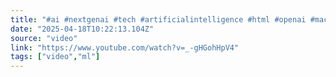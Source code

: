 ```yaml
---
title: "#ai #nextgenai #tech #artificialintelligence #html #openai #machinelearning"
date: "2025-04-18T10:22:13.104Z"
source: "video"
link: "https://www.youtube.com/watch?v=_-gHGohHpV4"
tags: ["video","ml"]
---
```



